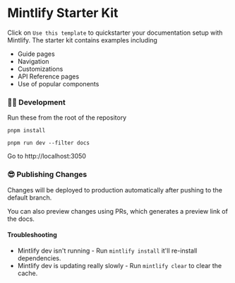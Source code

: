 # Mintlify Starter Kit

Click on `Use this template` to quickstarter your documentation setup with Mintlify. The starter kit contains examples including

- Guide pages
- Navigation
- Customizations
- API Reference pages
- Use of popular components

### 👩‍💻 Development

Run these from the root of the repository

```
pnpm install
```

```
pnpm run dev --filter docs
```

Go to http://localhost:3050

### 😎 Publishing Changes

Changes will be deployed to production automatically after pushing to the default branch.

You can also preview changes using PRs, which generates a preview link of the docs.

#### Troubleshooting

- Mintlify dev isn't running - Run `mintlify install` it'll re-install dependencies.
- Mintlify dev is updating really slowly - Run `mintlify clear` to clear the cache.
